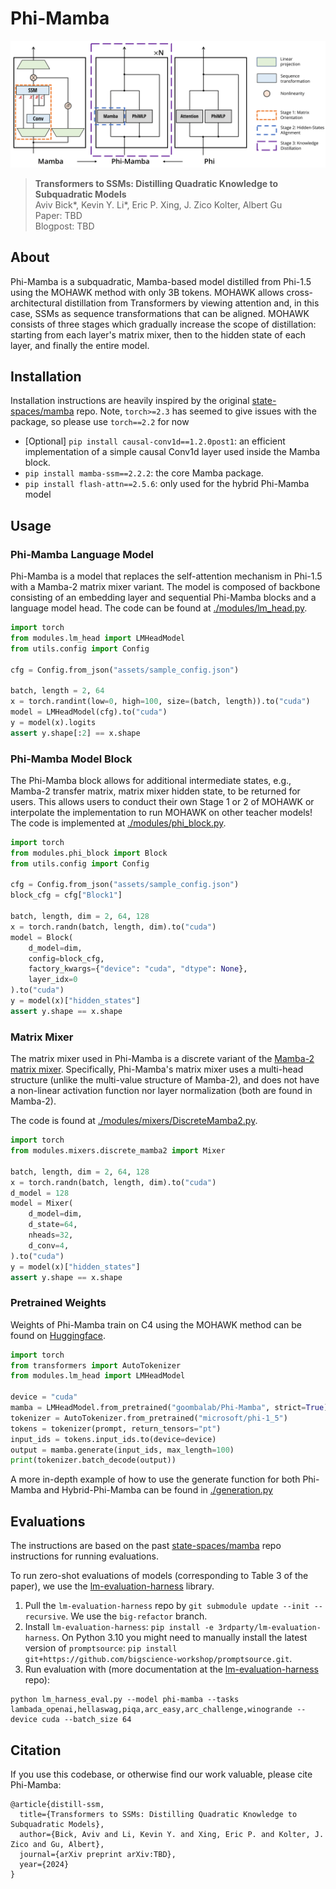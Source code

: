 # Phi-Mamba

![Phi-Mamba](assets/phi-mamba.png "MOHAWK Stages")
> **Transformers to SSMs: Distilling Quadratic Knowledge to Subquadratic Models**\
> Aviv Bick*, Kevin Y. Li*, Eric P. Xing, J. Zico Kolter, Albert Gu \
> Paper: TBD \
> Blogpost: TBD

## About

Phi-Mamba is a subquadratic, Mamba-based model distilled from Phi-1.5 using the MOHAWK method with only 3B tokens. MOHAWK allows cross-architectural distillation from Transformers by viewing attention and, in this case, SSMs as sequence transformations that can be aligned. MOHAWK consists of three stages which gradually increase the scope of distillation: starting from each layer's matrix mixer, then to the hidden state of each layer, and finally the entire model. 

## Installation
Installation instructions are heavily inspired by the original [state-spaces/mamba](https://github.com/state-spaces/mamba) repo. Note, `torch>=2.3` has seemed to give issues with the package, so please use `torch==2.2` for now

- [Optional] `pip install causal-conv1d==1.2.0post1`: an efficient implementation of a simple causal Conv1d layer used inside the Mamba block.
- `pip install mamba-ssm==2.2.2`: the core Mamba package.
- `pip install flash-attn==2.5.6`: only used for the hybrid Phi-Mamba model

## Usage

### Phi-Mamba Language Model

Phi-Mamba is a model that replaces the self-attention mechanism in Phi-1.5 with a Mamba-2 matrix mixer variant. The model is composed of backbone consisting of an embedding layer and sequential Phi-Mamba blocks and a language model head. The code can be found at 
[./modules/lm_head.py](./modules/LMHead.py).

```python
import torch
from modules.lm_head import LMHeadModel
from utils.config import Config

cfg = Config.from_json("assets/sample_config.json")

batch, length = 2, 64
x = torch.randint(low=0, high=100, size=(batch, length)).to("cuda")
model = LMHeadModel(cfg).to("cuda")
y = model(x).logits
assert y.shape[:2] == x.shape
```

### Phi-Mamba Model Block

The Phi-Mamba block allows for additional intermediate states, e.g., Mamba-2 transfer matrix, matrix mixer hidden state, to be returned for users. This allows users to conduct their own Stage 1 or 2 of MOHAWK or interpolate the implementation to run MOHAWK on other teacher models! The code is implemented at [./modules/phi_block.py](./modules/phi_block.py). 

```python
import torch
from modules.phi_block import Block
from utils.config import Config

cfg = Config.from_json("assets/sample_config.json")
block_cfg = cfg["Block1"]

batch, length, dim = 2, 64, 128
x = torch.randn(batch, length, dim).to("cuda")
model = Block(
    d_model=dim,
    config=block_cfg,
    factory_kwargs={"device": "cuda", "dtype": None},
    layer_idx=0
).to("cuda")
y = model(x)["hidden_states"]
assert y.shape == x.shape
```

### Matrix Mixer 

The matrix mixer used in Phi-Mamba is a discrete variant of the [Mamba-2 matrix mixer](https://arxiv.org/abs/2405.21060). Specifically, Phi-Mamba's matrix mixer uses a multi-head structure (unlike the multi-value structure of Mamba-2), and does not have a non-linear activation function nor layer normalization (both are found in Mamba-2). 

The code is found at [./modules/mixers/DiscreteMamba2.py](./modules/mixers/DiscreteMamba2.py).

```python
import torch
from modules.mixers.discrete_mamba2 import Mixer

batch, length, dim = 2, 64, 128
x = torch.randn(batch, length, dim).to("cuda")
d_model = 128
model = Mixer(
    d_model=dim,
    d_state=64,
    nheads=32,
    d_conv=4,
).to("cuda")
y = model(x)["hidden_states"]
assert y.shape == x.shape
```

### Pretrained Weights
Weights of Phi-Mamba train on C4 using the MOHAWK method can be found on [Huggingface](https://huggingface.co/goombalab/Phi-Mamba). 

```python
import torch
from transformers import AutoTokenizer
from modules.lm_head import LMHeadModel

device = "cuda"
mamba = LMHeadModel.from_pretrained("goombalab/Phi-Mamba", strict=True).to(device)
tokenizer = AutoTokenizer.from_pretrained("microsoft/phi-1_5")
tokens = tokenizer(prompt, return_tensors="pt")
input_ids = tokens.input_ids.to(device=device)
output = mamba.generate(input_ids, max_length=100)
print(tokenizer.batch_decode(output))
```
A more in-depth example of how to use the generate function for both Phi-Mamba and Hybrid-Phi-Mamba can be found in [./generation.py](./generation.py)

## Evaluations
The instructions are based on the past [state-spaces/mamba](https://github.com/state-spaces/mamba) repo instructions for running evaluations.

To run zero-shot evaluations of models (corresponding to Table 3 of the paper),
 we use the
[lm-evaluation-harness](https://github.com/EleutherAI/lm-evaluation-harness/tree/big-refactor)
library.

1. Pull the `lm-evaluation-harness` repo by `git submodule update --init
  --recursive`. We use the `big-refactor` branch.
2. Install `lm-evaluation-harness`: `pip install -e 3rdparty/lm-evaluation-harness`.
On Python 3.10 you might need to manually install the latest version of `promptsource`: `pip install git+https://github.com/bigscience-workshop/promptsource.git`.
3. Run evaluation with (more documentation at the [lm-evaluation-harness](https://github.com/EleutherAI/lm-evaluation-harness/tree/big-refactor) repo):
```
python lm_harness_eval.py --model phi-mamba --tasks lambada_openai,hellaswag,piqa,arc_easy,arc_challenge,winogrande --device cuda --batch_size 64
```

## Citation
If you use this codebase, or otherwise find our work valuable, please cite Phi-Mamba:
```
@article{distill-ssm,
  title={Transformers to SSMs: Distilling Quadratic Knowledge to Subquadratic Models},
  author={Bick, Aviv and Li, Kevin Y. and Xing, Eric P. and Kolter, J. Zico and Gu, Albert},
  journal={arXiv preprint arXiv:TBD},
  year={2024}
}
```
